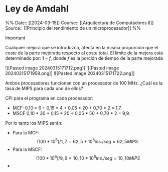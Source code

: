 # Ley de Amdahl

%%
Date:: [[2024-03-15]]
Course:: [[Arquitectura de Computadores II]]
Source:: [[Principio del rendimiento de un microprocesador]]
%%

>[!important]
>Cualquier mejora que se introduzca, afecta en la misma proporción que el coste de la parte mejorada respecto al coste total.
> El límite de la mejora está determinado por: $1-f$, donde $f$  es la porción de tiempo de la parte mejorada



![[Pasted image 20240315171712.png]]
![[Pasted image 20240315171958.png]]
![[Pasted image 20240315171722.png]]

Ambos procesadores funcionan con un procesador de 100 MHz. ¿Cuál es la tasa de MIPS para cada uno de ellos?

CPI para el programa en cada procesador:
- MCF: 0,10 * 6 + 0,15 * 4 + 0,05 * 20 + 0,70 * 2 = 1,7. 
- MSCF 0,10 * 30 + 0,15 * 20 + 0,05 * 50 + 0,70 * 2 = 9,9. 

Por lo tanto los MIPS serán: 
- Para la MCF: $$(100 * 10^6)/1,7 = 62,5 * 10^6 ins./seg = 62,5 MIPS.$$ 
- Para la MSCF: $$(100 * 10^6)/9,9 = 10,10 * 10^6 ins./seg = 10,10 MIPS$$
-